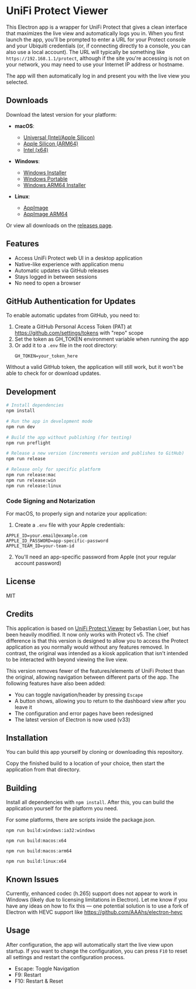 # UniFi Protect Viewer

This Electron app is a wrapper for UniFi Protect that gives a clean interface that maximizes the live view and automatically logs you in. When you first launch the app, you'll be prompted to enter a URL for your Protect console and your Ubiquiti credentials (or, if connecting directly to a console, you can also use a local account). The URL will typically be something like `https://192.168.1.1/protect`, although if the site you're accessing is not on your network, you may need to use your Internet IP address or hostname.

The app will then automatically log in and present you with the live view you selected.

## Downloads

Download the latest version for your platform:

- **macOS**:

  - [Universal (Intel/Apple Silicon)](https://github.com/jdlien/unifi-protect-viewer/releases/latest/download/UniFi-Protect-Viewer-universal.dmg)
  - [Apple Silicon (ARM64)](https://github.com/jdlien/unifi-protect-viewer/releases/latest/download/UniFi-Protect-Viewer-arm64.dmg)
  - [Intel (x64)](https://github.com/jdlien/unifi-protect-viewer/releases/latest/download/UniFi-Protect-Viewer.dmg)

- **Windows**:

  - [Windows Installer](https://github.com/jdlien/unifi-protect-viewer/releases/latest/download/UniFi-Protect-Viewer-Setup.exe)
  - [Windows Portable](https://github.com/jdlien/unifi-protect-viewer/releases/latest/download/UniFi-Protect-Viewer-win.zip)
  - [Windows ARM64 Installer](https://github.com/jdlien/unifi-protect-viewer/releases/latest/download/UniFi-Protect-Viewer-Setup-arm64.exe)

- **Linux**:
  - [AppImage](https://github.com/jdlien/unifi-protect-viewer/releases/latest/download/UniFi-Protect-Viewer.AppImage)
  - [AppImage ARM64](https://github.com/jdlien/unifi-protect-viewer/releases/latest/download/UniFi-Protect-Viewer-arm64.AppImage)

Or view all downloads on the [releases page](https://github.com/jdlien/unifi-protect-viewer/releases/latest).

## Features

- Access UniFi Protect web UI in a desktop application
- Native-like experience with application menu
- Automatic updates via GitHub releases
- Stays logged in between sessions
- No need to open a browser

## GitHub Authentication for Updates

To enable automatic updates from GitHub, you need to:

1. Create a GitHub Personal Access Token (PAT) at https://github.com/settings/tokens with "repo" scope
2. Set the token as GH_TOKEN environment variable when running the app
3. Or add it to a `.env` file in the root directory:
   ```
   GH_TOKEN=your_token_here
   ```

Without a valid GitHub token, the application will still work, but it won't be able to check for or download updates.

## Development

```bash
# Install dependencies
npm install

# Run the app in development mode
npm run dev

# Build the app without publishing (for testing)
npm run preflight

# Release a new version (increments version and publishes to GitHub)
npm run release

# Release only for specific platform
npm run release:mac
npm run release:win
npm run release:linux
```

### Code Signing and Notarization

For macOS, to properly sign and notarize your application:

1. Create a `.env` file with your Apple credentials:

```
APPLE_ID=your.email@example.com
APPLE_ID_PASSWORD=app-specific-password
APPLE_TEAM_ID=your-team-id
```

2. You'll need an app-specific password from Apple (not your regular account password)

## License

MIT

## Credits

This application is based on [UniFi Protect Viewer](https://github.com/digital195/unifi-protect-viewer) by Sebastian Loer, but has been heavily modified. It now only works with Protect v5. The chief difference is that this version is designed to allow you to access the Protect application as you normally would without any features removed. In contrast, the original was intended as a kiosk application that isn't intended to be interacted with beyond viewing the live view.

This version removes fewer of the features/elements of UniFi Protect than the original, allowing navigation between different parts of the app. The following features have also been added:

- You can toggle navigation/header by pressing `Escape`
- A button shows, allowing you to return to the dashboard view after you leave it
- The configuration and error pages have been redesigned
- The latest version of Electron is now used (v33)

## Installation

You can build this app yourself by cloning or downloading this repository.

Copy the finished build to a location of your choice, then start the application from that directory.

## Building

Install all dependencies with `npm install`. After this, you can build the application yourself for the platform you need.

For some platforms, there are scripts inside the package.json.

`npm run build:windows:ia32:windows`

`npm run build:macos:x64`

`npm run build:macos:arm64`

`npm run build:linux:x64`

## Known Issues

Currently, enhanced codec (h.265) support does not appear to work in Windows (likely due to licensing limitations in Electron). Let me know if you have any ideas on how to fix this — one potential solution is to use a fork of Electron with HEVC support like https://github.com/AAAhs/electron-hevc

## Usage

After configuration, the app will automatically start the live view upon startup. If you want to change the configuration, you can press `F10` to reset all settings and restart the configuration process.

- Escape: Toggle Navigation
- F9: Restart
- F10: Restart & Reset
